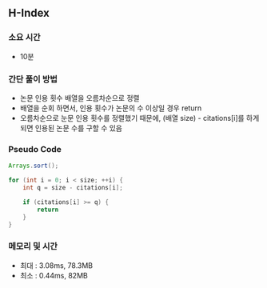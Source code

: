 ## H-Index

### 소요 시간
- 10분

### 간단 풀이 방법
- 논문 인용 횟수 배열을 오름차순으로 정렬
- 배열을 순회 하면서, 인용 횟수가 논문의 수 이상일 경우 return  
- 오름차순으로 눈문 인용 횟수를 정렬했기 때문에, (배열 size) - citations[i]를 하게되면 인용된 논문 수를 구할 수 있음

### Pseudo Code
```java
Arrays.sort();

for (int i = 0; i < size; ++i) {
    int q = size - citations[i];

    if (citations[i] >= q) {
        return
    }
}
```

### 메모리 및 시간
- 최대 : 3.08ms, 78.3MB
- 최소 : 0.44ms, 82MB

